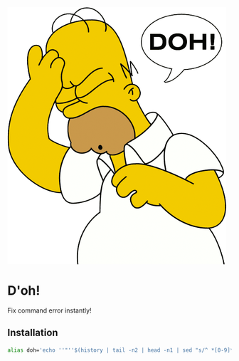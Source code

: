 ![Homer Simpson](assets/homer_simpson_doh.png)

# D'oh!

Fix command error instantly!

## Installation

```bash
alias doh='echo ''"''$(history | tail -n2 | head -n1 | sed "s/^ *[0-9]* *//")''"'
```
